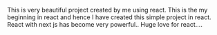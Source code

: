 This is very beautiful project created by me using react. This is the my beginning in react and hence I have created this simple project in react.
React with next js has become very powerful..
Huge love for react....
